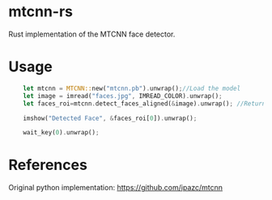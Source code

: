 # mtcnn-rs
Rust implementation of the MTCNN face detector.

# Usage

```rust
    let mtcnn = MTCNN::new("mtcnn.pb").unwrap();//Load the model
    let image = imread("faces.jpg", IMREAD_COLOR).unwrap();
    let faces_roi=mtcnn.detect_faces_aligned(&image).unwrap(); //Returns a vec of cropped faces 

    imshow("Detected Face", &faces_roi[0]).unwrap();

    wait_key(0).unwrap();
```
   
# References
Original python implementation: https://github.com/ipazc/mtcnn
